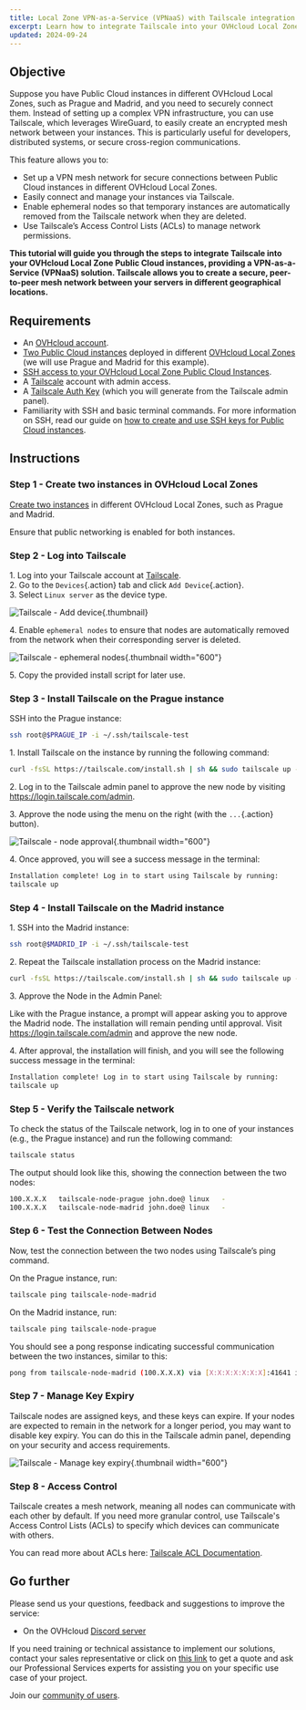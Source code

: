 ```yaml
---
title: Local Zone VPN-as-a-Service (VPNaaS) with Tailscale integration
excerpt: Learn how to integrate Tailscale into your OVHcloud Local Zone instances, providing a VPN-as-a-Service (VPNaaS) solution
updated: 2024-09-24
---
```


## Objective

Suppose you have Public Cloud instances in different OVHcloud Local Zones, such as Prague and Madrid, and you need to securely connect them. Instead of setting up a complex VPN infrastructure, you can use Tailscale, which leverages WireGuard, to easily create an encrypted mesh network between your instances. This is particularly useful for developers, distributed systems, or secure cross-region communications.

This feature allows you to:

- Set up a VPN mesh network for secure connections between Public Cloud instances in different OVHcloud Local Zones.
- Easily connect and manage your instances via Tailscale.
- Enable ephemeral nodes so that temporary instances are automatically removed from the Tailscale network when they are deleted.
- Use Tailscale’s Access Control Lists (ACLs) to manage network permissions.

**This tutorial will guide you through the steps to integrate Tailscale into your OVHcloud Local Zone Public Cloud instances, providing a VPN-as-a-Service (VPNaaS) solution. Tailscale allows you to create a secure, peer-to-peer mesh network between your servers in different geographical locations.**

## Requirements

- An [OVHcloud account](/pages/account_and_service_management/account_information/ovhcloud-account-creation).
- [Two Public Cloud instances](/pages/public_cloud/compute/public-cloud-first-steps) deployed in different [OVHcloud Local Zones](/links/public-cloud/local-zones) (we will use Prague and Madrid for this example).
- [SSH access to your OVHcloud Local Zone Public Cloud Instances](/pages/public_cloud/compute/creating-ssh-keys-pci).
- A [Tailscale](https://tailscale.com/) account with admin access.
- A [Tailscale Auth Key](https://tailscale.com/kb/1085/auth-keys) (which you will generate from the Tailscale admin panel).
- Familiarity with SSH and basic terminal commands. For more information on SSH, read our guide on [how to create and use SSH keys for Public Cloud instances](/pages/public_cloud/compute/creating-ssh-keys-pci).

## Instructions

### Step 1 - Create two instances in OVHcloud Local Zones

[Create two instances](/pages/public_cloud/compute/public-cloud-first-steps) in different OVHcloud Local Zones, such as Prague and Madrid.

Ensure that public networking is enabled for both instances.

### Step 2 - Log into Tailscale

1\. Log into your Tailscale account at [Tailscale](https://login.tailscale.com/).<br>
2\. Go to the `Devices`{.action} tab and click `Add Device`{.action}.<br>
3\. Select `Linux server` as the device type.

![Tailscale - Add device](images/tailscale01.png){.thumbnail}

4\. Enable `ephemeral nodes` to ensure that nodes are automatically removed from the network when their corresponding server is deleted.

![Tailscale - ephemeral nodes](images/tailscale02.png){.thumbnail width="600"}

5\. Copy the provided install script for later use.

### Step 3 - Install Tailscale on the Prague instance

SSH into the Prague instance:

```bash
ssh root@$PRAGUE_IP -i ~/.ssh/tailscale-test
```

1\. Install Tailscale on the instance by running the following command:

```bash
curl -fsSL https://tailscale.com/install.sh | sh && sudo tailscale up --auth-key=$TAILSCALE-KEY
```

2\. Log in to the Tailscale admin panel to approve the new node by visiting <https://login.tailscale.com/admin>.

3\. Approve the node using the menu on the right (with the `...`{.action} button).

![Tailscale - node approval](images/tailscale03.png){.thumbnail width="600"}

4\. Once approved, you will see a success message in the terminal:

```bash
Installation complete! Log in to start using Tailscale by running:
tailscale up
```

### Step 4 - Install Tailscale on the Madrid instance

1\. SSH into the Madrid instance:

```bash
ssh root@$MADRID_IP -i ~/.ssh/tailscale-test
```

2\. Repeat the Tailscale installation process on the Madrid instance:

```bash
curl -fsSL https://tailscale.com/install.sh | sh && sudo tailscale up --auth-key=$TAILSCALE-KEY
```

3\. Approve the Node in the Admin Panel:

Like with the Prague instance, a prompt will appear asking you to approve the Madrid node. The installation will remain pending until approval.
Visit <https://login.tailscale.com/admin> and approve the new node.

4\. After approval, the installation will finish, and you will see the following success message in the terminal:

```bash
Installation complete! Log in to start using Tailscale by running:
tailscale up
```

### Step 5 - Verify the Tailscale network

To check the status of the Tailscale network, log in to one of your instances (e.g., the Prague instance) and run the following command:

```bash
tailscale status
```

The output should look like this, showing the connection between the two nodes:

```bash
100.X.X.X   tailscale-node-prague john.doe@ linux   -
100.X.X.X   tailscale-node-madrid john.doe@ linux   -
```

### Step 6 - Test the Connection Between Nodes

Now, test the connection between the two nodes using Tailscale’s ping command.

On the Prague instance, run:

```bash
tailscale ping tailscale-node-madrid
```

On the Madrid instance, run:

```bash
tailscale ping tailscale-node-prague
```

You should see a pong response indicating successful communication between the two instances, similar to this: 

```bash
pong from tailscale-node-madrid (100.X.X.X) via [X:X:X:X:X:X:X]:41641 in 34ms
```

### Step 7 - Manage Key Expiry

Tailscale nodes are assigned keys, and these keys can expire. If your nodes are expected to remain in the network for a longer period, you may want to disable key expiry. You can do this in the Tailscale admin panel, depending on your security and access requirements.

![Tailscale - Manage key expiry](images/tailscale04.png){.thumbnail width="600"}

### Step 8 - Access Control

Tailscale creates a mesh network, meaning all nodes can communicate with each other by default. If you need more granular control, use Tailscale's Access Control Lists (ACLs) to specify which devices can communicate with others.

You can read more about ACLs here: [Tailscale ACL Documentation](https://tailscale.com/kb/1393/access-control).

## Go further

Please send us your questions, feedback and suggestions to improve the service:

- On the OVHcloud [Discord server](https://discord.gg/ovhcloud)

If you need training or technical assistance to implement our solutions, contact your sales representative or click on [this link](/links/professional-services) to get a quote and ask our Professional Services experts for assisting you on your specific use case of your project.

Join our [community of users](/links/community).
